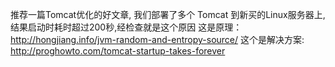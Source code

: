 







推荐一篇Tomcat优化的好文章, 我们部署了多个 Tomcat 到新买的Linux服务器上,结果启动时耗时超过200秒,经检查就是这个原因
这是原理：
 http://hongjiang.info/jvm-random-and-entropy-source/
这个是解决方案: http://proghowto.com/tomcat-startup-takes-forever








